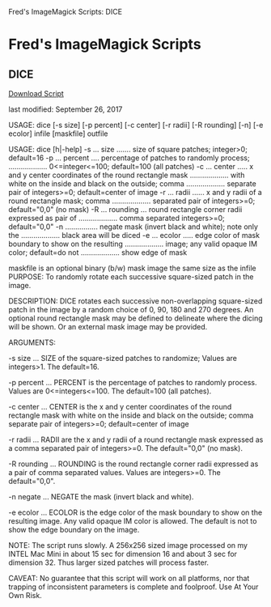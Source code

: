 Fred's ImageMagick Scripts: DICE

# Fred's ImageMagick Scripts

## DICE

[Download Script](http://www.fmwconcepts.com/imagemagick/downloadcounter.php?scriptname=dice&dirname=dice)

last modified: September 26, 2017

USAGE: dice [-s size] [-p percent] [-c center] [-r radii] [-R rounding] [-n] [-e ecolor] infile [maskfile] outfile

USAGE: dice [h|-help]
-s ... size ....... size of square patches; integer>0; default=16
-p ... percent .... percentage of patches to randomly process;
................... 0<=integer<=100; default=100 (all patches)
-c ... center ..... x and y center coordinates of the round rectangle mask
................... with white on the inside and black on the outside; comma
................... separate pair of integers>=0; default=center of image
-r ... radii ...... x and y radii of a round rectangle mask; comma
................... separated pair of integers>=0; default="0,0" (no mask)
-R ... rounding ... round rectangle corner radii expressed as pair of
................... comma separated integers>=0; default="0,0"
-n ................ negate mask (invert black and white); note only the
................... black area will be diced
-e ... ecolor ..... edge color of mask boundary to show on the resulting
................... image; any valid opaque IM color; default=do not
................... show edge of mask

maskfile is an optional binary (b/w) mask image the same size as the infile
PURPOSE: To randomly rotate each successive square-sized patch in the image.

DESCRIPTION: DICE rotates each successive non-overlapping square-sized patch in the image by a random choice of 0, 90, 180 and 270 degrees. An optional round rectangle mask may be defined to delineate where the dicing will be shown. Or an external mask image may be provided.

ARGUMENTS:

-s size ... SIZE of the square-sized patches to randomize; Values are integers>1. The default=16.

-p percent ... PERCENT is the percentage of patches to randomly process. Values are 0<=integers<=100. The default=100 (all patches).

-c center ... CENTER is the x and y center coordinates of the round rectangle mask with white on the inside and black on the outside; comma separate pair of integers>=0; default=center of image

-r radii ... RADII are the x and y radii of a round rectangle mask expressed as a comma separated pair of integers>=0. The default="0,0" (no mask).

-R rounding ... ROUNDING is the round rectangle corner radii expressed as a pair of comma separated values. Values are integers>=0. The default="0,0".

-n negate ... NEGATE the mask (invert black and white).

-e ecolor ... ECOLOR is the edge color of the mask boundary to show on the resulting image. Any valid opaque IM color is allowed. The default is not to show the edge boundary on the image.

NOTE: The script runs slowly. A 256x256 sized image processed on my INTEL Mac Mini in about 15 sec for dimension 16 and about 3 sec for dimension 32. Thus larger sized patches will process faster.

CAVEAT: No guarantee that this script will work on all platforms, nor that trapping of inconsistent parameters is complete and foolproof. Use At Your Own Risk.